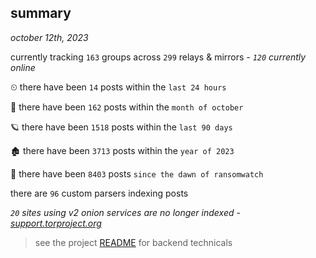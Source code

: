 
## summary
_october 12th, 2023_

currently tracking `163` groups across `299` relays & mirrors - _`120` currently online_

⏲ there have been `14` posts within the `last 24 hours`

🦈 there have been `162` posts within the `month of october`

🪐 there have been `1518` posts within the `last 90 days`

🏚 there have been `3713` posts within the `year of 2023`

🦕 there have been `8403` posts `since the dawn of ransomwatch`

there are `96` custom parsers indexing posts

_`20` sites using v2 onion services are no longer indexed - [support.torproject.org](https://support.torproject.org/onionservices/v2-deprecation/)_

> see the project [README](https://github.com/joshhighet/ransomwatch#ransomwatch--) for backend technicals

